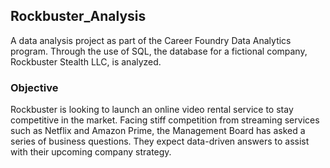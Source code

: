## Rockbuster_Analysis

A data analysis project as part of the Career Foundry Data Analytics program. Through the use of SQL, the database for a fictional company, Rockbuster Stealth LLC, is analyzed. 

### Objective

Rockbuster is looking to launch an online video rental service to stay competitive in the market. Facing stiff competition from streaming services such as Netflix and Amazon Prime, the Management Board has asked a series of business questions. They expect data-driven answers to assist with their upcoming company strategy.

